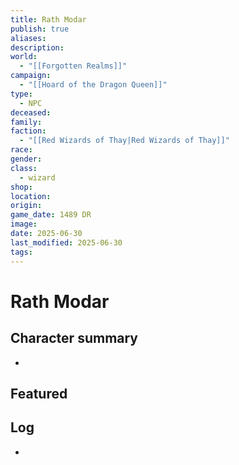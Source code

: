 ```yaml
---
title: Rath Modar
publish: true
aliases: 
description: 
world:
  - "[[Forgotten Realms]]"
campaign:
  - "[[Hoard of the Dragon Queen]]"
type:
  - NPC
deceased: 
family: 
faction:
  - "[[Red Wizards of Thay|Red Wizards of Thay]]"
race: 
gender: 
class:
  - wizard
shop: 
location: 
origin: 
game_date: 1489 DR
image: 
date: 2025-06-30
last_modified: 2025-06-30
tags: 
---
```

# Rath Modar

## Character summary
* 

## Featured


## Log
* 
